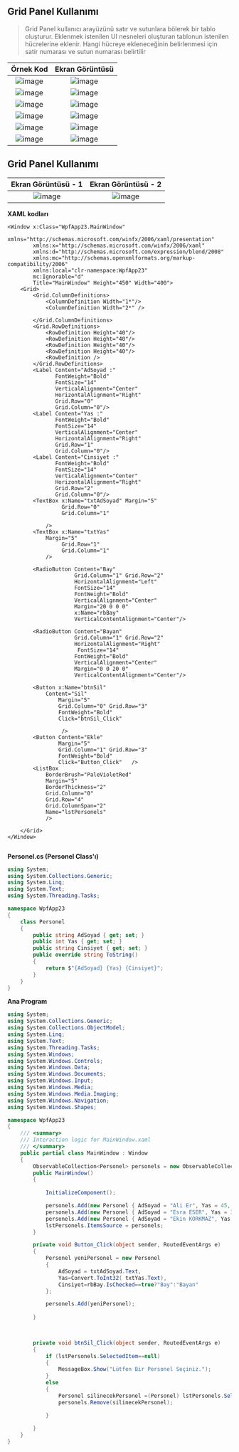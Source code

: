 ## Grid Panel Kullanımı ##

> Grid Panel  kullanıcı arayüzünü satır ve sutunlara bölerek bir tablo oluşturur. Eklenmek istenilen UI nesneleri oluşturan tablonun istenilen hücrelerine eklenir. Hangi hücreye ekleneceğinin belirlenmesi için satir numarası ve sutun numarası belirtilir 

| Örnek Kod | Ekran Görüntüsü|
|:--------:|:----------------------------:|
|![image](https://user-images.githubusercontent.com/28144917/154025536-2b0c8332-4945-43e8-aa93-994228051224.png)|![image](https://user-images.githubusercontent.com/28144917/154025502-74756e1f-37ee-4de4-87ba-77576ebf7ec8.png)|
|![image](https://user-images.githubusercontent.com/28144917/154025708-0e39e53e-e39a-49dc-96a9-9366478fdabb.png)|![image](https://user-images.githubusercontent.com/28144917/154025664-384a6b92-7080-4734-98a8-62b562888fc9.png)|
|![image](https://user-images.githubusercontent.com/28144917/154025832-b33addd4-ea9d-49ed-9767-6d50f614716e.png)|![image](https://user-images.githubusercontent.com/28144917/154025877-2e027109-b2e9-4343-b3b6-ebf3a2340e3d.png)|
|![image](https://user-images.githubusercontent.com/28144917/154026189-2ac39b49-4e8a-4f42-8b79-4f80e3fb28ee.png)|![image](https://user-images.githubusercontent.com/28144917/154026234-f46d61dd-b57f-4df2-8e2c-ed848bcea0e9.png)|
|![image](https://user-images.githubusercontent.com/28144917/154026590-7ecdaed0-7aa4-4494-910b-cddde8d87dca.png)|![image](https://user-images.githubusercontent.com/28144917/154026512-0208b422-8f41-4cda-a3e1-deff2b8eb9f4.png)|
|![image](https://user-images.githubusercontent.com/28144917/154027005-12fd7e71-64d4-4a3b-b46e-58f95dabcef3.png)|![image](https://user-images.githubusercontent.com/28144917/154027025-0c376c84-1ab0-41a9-871d-d16b0bb7f1d3.png)|

## Grid Panel Kullanımı ##

| Ekran Görüntüsü - 1  | Ekran Görüntüsü - 2  |
|:--------:|:----------------------------:|
|![image](https://user-images.githubusercontent.com/28144917/154053374-a45dbf61-c578-4a46-b456-c2db34b7cbb6.png) | ![image](https://user-images.githubusercontent.com/28144917/154053458-52212080-d5c2-415c-a67b-ed9fab9fbdeb.png)|


**XAML kodları**
```xaml
<Window x:Class="WpfApp23.MainWindow"
        xmlns="http://schemas.microsoft.com/winfx/2006/xaml/presentation"
        xmlns:x="http://schemas.microsoft.com/winfx/2006/xaml"
        xmlns:d="http://schemas.microsoft.com/expression/blend/2008"
        xmlns:mc="http://schemas.openxmlformats.org/markup-compatibility/2006"
        xmlns:local="clr-namespace:WpfApp23"
        mc:Ignorable="d"
        Title="MainWindow" Height="450" Width="400">
    <Grid>
        <Grid.ColumnDefinitions>
            <ColumnDefinition Width="1*"/>
            <ColumnDefinition Width="2*" />
   
        </Grid.ColumnDefinitions>
        <Grid.RowDefinitions>
            <RowDefinition Height="40"/>
            <RowDefinition Height="40"/>
            <RowDefinition Height="40"/>
            <RowDefinition Height="40"/>
            <RowDefinition />
        </Grid.RowDefinitions>
        <Label Content="AdSoyad :"
               FontWeight="Bold"
               FontSize="14"
               VerticalAlignment="Center"
               HorizontalAlignment="Right"
               Grid.Row="0"
               Grid.Column="0"/>
        <Label Content="Yas :"
               FontWeight="Bold"
               FontSize="14"
               VerticalAlignment="Center"
               HorizontalAlignment="Right"
               Grid.Row="1"
               Grid.Column="0"/>
        <Label Content="Cinsiyet :"
               FontWeight="Bold"
               FontSize="14"
               VerticalAlignment="Center"
               HorizontalAlignment="Right"
               Grid.Row="2"
               Grid.Column="0"/>
        <TextBox x:Name="txtAdSoyad" Margin="5"
                 Grid.Row="0"
                 Grid.Column="1"
                
            />
        <TextBox x:Name="txtYas"
            Margin="5"
                 Grid.Row="1"
                 Grid.Column="1"
            />

        <RadioButton Content="Bay" 
                     Grid.Column="1" Grid.Row="2"
                     HorizontalAlignment="Left"
                     FontSize="14"
                     FontWeight="Bold"
                     VerticalAlignment="Center"
                     Margin="20 0 0 0"
                     x:Name="rbBay"
                     VerticalContentAlignment="Center"/>
        
        <RadioButton Content="Bayan" 
                     Grid.Column="1" Grid.Row="2"
                     HorizontalAlignment="Right"
                      FontSize="14"
                     FontWeight="Bold"
                     VerticalAlignment="Center"
                     Margin="0 0 20 0"
                     VerticalContentAlignment="Center"/>

        <Button x:Name="btnSil"
            Content="Sil" 
                Margin="5"
                Grid.Column="0" Grid.Row="3"
                FontWeight="Bold"
                Click="btnSil_Click"
              
                 />
        <Button Content="Ekle" 
                Margin="5"
                Grid.Column="1" Grid.Row="3"
                FontWeight="Bold"
                Click="Button_Click"   />
        <ListBox
            BorderBrush="PaleVioletRed"
            Margin="5"
            BorderThickness="2"
            Grid.Column="0"
            Grid.Row="4"
            Grid.ColumnSpan="2"
            Name="lstPersonels"
            />

    </Grid>
</Window>


```

**Personel.cs (Personel Class'ı)**
```csharp
using System;
using System.Collections.Generic;
using System.Linq;
using System.Text;
using System.Threading.Tasks;

namespace WpfApp23
{
    class Personel
    {
        public string AdSoyad { get; set; }
        public int Yas { get; set; }
        public string Cinsiyet { get; set; }
        public override string ToString()
        {
            return $"{AdSoyad} {Yas} {Cinsiyet}";
        }
    }
}

```

**Ana Program**
```csharp
using System;
using System.Collections.Generic;
using System.Collections.ObjectModel;
using System.Linq;
using System.Text;
using System.Threading.Tasks;
using System.Windows;
using System.Windows.Controls;
using System.Windows.Data;
using System.Windows.Documents;
using System.Windows.Input;
using System.Windows.Media;
using System.Windows.Media.Imaging;
using System.Windows.Navigation;
using System.Windows.Shapes;

namespace WpfApp23
{
    /// <summary>
    /// Interaction logic for MainWindow.xaml
    /// </summary>
    public partial class MainWindow : Window
    {
        ObservableCollection<Personel> personels = new ObservableCollection<Personel>();
        public MainWindow()
        {
            
            InitializeComponent();

            personels.Add(new Personel { AdSoyad = "Ali Er", Yas = 45, Cinsiyet = "Bay" });
            personels.Add(new Personel { AdSoyad = "Esra ESER", Yas = 34, Cinsiyet = "Bayan" });
            personels.Add(new Personel { AdSoyad = "Ekin KORKMAZ", Yas = 21, Cinsiyet = "Bayan" });
            lstPersonels.ItemsSource = personels;
        }

        private void Button_Click(object sender, RoutedEventArgs e)
        {
            Personel yeniPersonel = new Personel
            {
                AdSoyad = txtAdSoyad.Text,
                Yas=Convert.ToInt32( txtYas.Text),
                Cinsiyet=rbBay.IsChecked==true?"Bay":"Bayan"
            };

            personels.Add(yeniPersonel);
             
        }

       

        private void btnSil_Click(object sender, RoutedEventArgs e)
        {
            if (lstPersonels.SelectedItem==null)
            {
                MessageBox.Show("Lütfen Bir Personel Seçiniz.");
            }
            else
            {
                Personel silinecekPersonel =(Personel) lstPersonels.SelectedItem;
                personels.Remove(silinecekPersonel);

            }
         
        }
    }
}

```
